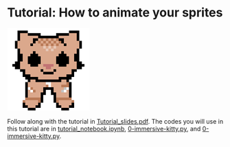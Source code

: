 # Tutorial: How to animate your sprites

![Gif of pixel-style cat moving up and down](./imgs/animated_cat.gif "Animated cat sprite")

Follow along with the tutorial in [Tutorial_slides.pdf](./Tutorial_slides.pdf). The codes you will use in this tutorial are in [tutorial_notebook.ipynb](./tutorial_notebook.ipynb), [0-immersive-kitty.py](./0-immersive-kitty.py), and [0-immersive-kitty.py](./1-immersive-kitty.py). 